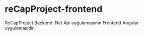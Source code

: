 # reCapProject-frontend
ReCapProject Backend .Net Api uygulamasının Frontend Angular uygulamasıdır.
